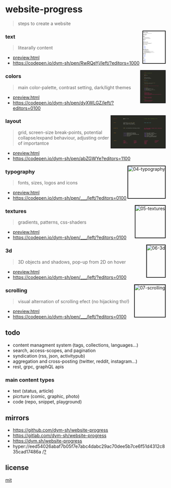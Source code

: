 # website-progress

> steps to create a website


<a href='01-text/preview.png'><img height=100 border=2 align='right' alt='01-text' src='01-text/preview.png'></a>
### text
> litearally content
- [preview.html](01-text/preview.html)
- https://codepen.io/dym-sh/pen/RwRQeYj/left/?editors=1000

<a href='02-colors/preview.png'><img height=100 border=2 align='right' alt='02-colors' src='02-colors/preview.png'></a>
### colors
> main color-palette, contrast setting, dark/light themes
- [preview.html](02-colors/preview.html)
- https://codepen.io/dym-sh/pen/dyXWLGZ/left/?editors=0100

<a href='03-layout/preview.png'><img height=100 border=2 align='right' alt='03-layout' src='03-layout/preview.png'></a>
### layout
> grid, screen-size break-points, potential collapse/expand behaviour, adjusting order of importantce
- [preview.html](03-layout/preview.html)
- https://codepen.io/dym-sh/pen/abZGWYe?editors=1100

<a href='04-typography/preview.png'><img height=100 border=2 align='right' alt='04-typography' src='04-typography/preview.png'></a>
### typography
> fonts, sizes, logos and icons
- [preview.html](04-typography/preview.html)
- https://codepen.io/dym-sh/pen/___/left/?editors=0100

<a href='05-textures/preview.png'><img height=100 border=2 align='right' alt='05-textures' src='05-textures/preview.png'></a>
### textures
> gradients, patterns, css-shaders
- [preview.html](05-textures/preview.html)
- https://codepen.io/dym-sh/pen/___/left/?editors=0100

<a href='06-3d/preview.png'><img height=100 border=2 align='right' alt='06-3d' src='06-3d/preview.png'></a>
### 3d
> 3D objects and shadows, pop-up from 2D on hover
- [preview.html](06-3d/preview.html)
- https://codepen.io/dym-sh/pen/___/left/?editors=0100

<a href='07-scrolling/preview.png'><img height=100 border=2 align='right' alt='07-scrolling' src='07-scrolling/preview.png'></a>
### scrolling
> visual alternation of scrolling efect (no hijacking tho!)
- [preview.html](07-scrolling/preview.html)
- https://codepen.io/dym-sh/pen/___/left/?editors=0100


## todo
- content managment system (tags, collections, languages...)
- search, access-scopes, and pagination
- syndication (rss, json, activitypub)
- aggregation and cross-posting (twitter, reddit, instagram...)
- rest, grpc, graphQL apis

### main content types
- text (status, article)
- picrture (comic, graphic, photo)
- code (repo, snippet, playground)



## mirrors
- https://github.com/dym-sh/website-progress
- https://gitlab.com/dym-sh/website-progress
- https://dym.sh/website-progress
- hyper://eed54026abaf7b05f7e7abc4dabc29ac70dee5b7ce6f51d4312c835cad17486a /[?](https://beakerbrowser.com)


## license
[mit](license)

